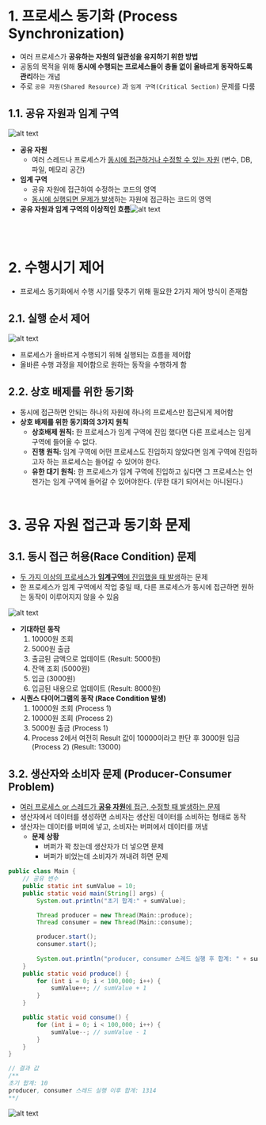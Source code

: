 # 1. 프로세스 동기화 (Process Synchronization)
* 여러 프로세스가 **공유하는 자원의 일관성을 유지하기 위한 방법**
* 공동의 목적을 위해 **동시에 수행되는 프로세스들이 충돌 없이 올바르게 동작하도록 관리**하는 개념
* 주로 `공유 자원(Shared Resource)` 과 `임계 구역(Critical Section)` 문제를 다룸

## 1.1. 공유 자원과 임계 구역
![alt text](<../설명사진/[OS] 프로세스 - 공유자원과 임계구역.png>)
* **공유 자원**
    * 여러 스레드나 프로세스가 <U>동시에 접근하거나 수정할 수 있는 자원</U> (변수, DB, 파일, 메모리 공간)
* **임계 구역**
    * 공유 자원에 접근하여 수정하는 코드의 영역
    * <U>동시에 실행되면 문제가 발생</U>하는 자원에 접근하는 코드의 영역
* **공유 자원과 임계 구역의 이상적인 흐름**![alt text](<../설명사진/[OS] 프로세스 - 공유자원과 임계구역의 이상적인 시퀀스.png>)

<br></br>

# 2. 수행시기 제어 
* 프로세스 동기화에서 수행 시기를 맞추기 위해 필요한 2가지 제어 방식이 존재함

## 2.1. 실행 순서 제어
![alt text](<../설명사진/[OS] 프로세스 - 수행 실행 순서 제어.png>)
* 프로세스가 올바르게 수행되기 위해 실행되는 흐름을 제어함
* 올바른 수행 과정을 제어함으로 원하는 동작을 수행하게 함

## 2.2. 상호 배제를 위한 동기화 
* 동시에 접근하면 안되는 하나의 자원에 하나의 프로세스만 접근되게 제어함 
* **상호 배제를 위한 동기화의 3가지 원칙**
    * **상호배제 원칙:** 한 프로세스가 임계 구역에 진입 했다면 다른 프로세스는 임게 구역에 들어올 수 없다.
    * **진행 원칙:** 임계 구역에 어떤 프로세스도 진입하지 않았다면 임계 구역에 진입하고자 하는 프로세스는 들어갈 수 있어야 한다.
    * **유한 대기 원칙:** 한 프로세스가 임계 구역에 진입하고 싶다면 그 프로세스는 언젠가는 임계 구역에 들어갈 수 있어야한다. (무한 대기 되어서는 아니된다.)
<br></br>

# 3. 공유 자원 접근과 동기화 문제

## 3.1. 동시 접근 허용(Race Condition) 문제
* <U>두 가지 이상의 프로세스가 **임계구역**에 진입했을 때 발생</U>하는 문제
* 한 프로세스가 임계 구역에서 작업 중일 때, 다른 프로세스가 동시에 접근하면 원하는 동작이 이루어지지 않을 수 있음

![alt text](<../설명사진/[OS] 프로세스 - 동시 접근 허용 문제.png>)
* **기대하던 동작**
    1. 10000원 조회
    2. 5000원 출금
    3. 출금된 금액으로 업데이트 (Result: 5000원)
    4.  잔액 조회 (5000원)
    5. 입금 (3000원)
    6. 입금된 내용으로 업데이트 (Result: 8000원)
* **시퀀스 다이어그램의 동작 (Race Condition 발생)**
    1. 10000원 조회 (Process 1)
    2. 10000원 조회 (Process 2)
    3. 5000원 출금 (Process 1)
    4. Process 2에서 여전히 Result 값이 10000이라고 판단 후
    3000원 입금 (Process 2) (Result: 13000)


## 3.2. 생산자와 소비자 문제 (Producer-Consumer Problem)
* <U>여러 프로세스 or 스레드가 **공유 자원**에 접근, 수정할 때 발생하는 문제</U>
* 생산자에서 데이터를 생성하면 소비자는 생산된 데이터를 소비하는 형태로 동작
* 생산자는 데이터를 버퍼에 넣고, 소비자는 버퍼에서 데이터를 꺼냄
    * **문제 상황**
        - 버퍼가 꽉 찼는데 생산자가 더 넣으면 문제
        - 버퍼가 비었는데 소비자가 꺼내려 하면 문제

```java
public class Main {
    // 공유 변수 
    public static int sumValue = 10;
    public static void main(String[] args) {
        System.out.println("초기 합계:" + sumValue);

        Thread producer = new Thread(Main::produce);
        Thread consumer = new Thread(Main::consume);

        producer.start();
        consumer.start();
        
        System.out.println("producer, consumer 스레드 실행 후 합계: " + sumValue);
    }
    public static void produce() {
        for (int i = 0; i < 100,000; i++) {
            sumValue++; // sumValue + 1
        }
    }

    public static void consume() {
        for (int i = 0; i < 100,000; i++) {
            sumValue--; // sumValue - 1
        }
    }
}

// 결과 값
/**
초기 합계: 10
producer, consumer 스레드 실행 이후 합계: 1314
**/
```
![alt text](<../설명사진/[OS] 프로세스 -생산자와 소비자 문제 (Producer-Consumer Problem).png>)